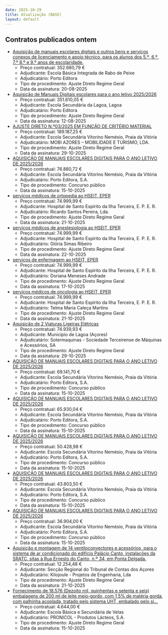 ```yaml
---
date: 2025-10-29
title: Atualização (BASE)
layout: default
---
```

## Contratos publicados ontem

* [Aquisição de manuais escolares digitais e outros bens e serviços conexos de licenciamento e apoio técnico, para os alunos dos 5.º, 6.º, 7.º 8.º e 9.º anos de escolaridade.](https://www.base.gov.pt/Base4/pt/detalhe/?type=contratos&id=11865440)
  * Preço contratual: 352.680,79 €
  * Adjudicante: Escola Básica Integrada de Rabo de Peixe
  * Adjudicatário: Porto Editora
  * Tipo de procedimento: Ajuste Direto Regime Geral
  * Data da assinatura: 20-08-2025
* [Aquisição de Manuais Digitais escolares para o ano letivo 2025/2026](https://www.base.gov.pt/Base4/pt/detalhe/?type=contratos&id=11865335)
  * Preço contratual: 351.610,05 €
  * Adjudicante: Escola Secundária da Lagoa, Lagoa
  * Adjudicatário: Porto Editora
  * Tipo de procedimento: Ajuste Direto Regime Geral
  * Data da assinatura: 12-08-2025
* [AJUSTE DIRETO N.º03/2025 EM FUNÇÃO DE CRITÉRIO MATERIAL](https://www.base.gov.pt/Base4/pt/detalhe/?type=contratos&id=11864560)
  * Preço contratual: 189.187,25 €
  * Adjudicante: Escola Secundária Vitorino Nemésio, Praia da Vitória
  * Adjudicatário: MOBI AZORES – MOBILIDADE E TURISMO, LDA.
  * Tipo de procedimento: Ajuste Direto Regime Geral
  * Data da assinatura: 29-10-2025
* [AQUISIÇÃO DE MANUAIS ESCOLARES DIGITAIS PARA O ANO LETIVO DE 2025/2026](https://www.base.gov.pt/Base4/pt/detalhe/?type=contratos&id=11862973)
  * Preço contratual: 76.880,72 €
  * Adjudicante: Escola Secundária Vitorino Nemésio, Praia da Vitória
  * Adjudicatário: Porto Editora, S.A.
  * Tipo de procedimento: Concurso público
  * Data da assinatura: 15-10-2025
* [serviços médicos de ortopedia ao HSEIT, EPER](https://www.base.gov.pt/Base4/pt/detalhe/?type=contratos&id=11863958)
  * Preço contratual: 74.999,99 €
  * Adjudicante: Hospital de Santo Espírito da Ilha Terceira, E. P. E. R.
  * Adjudicatário: Ricardo Santos Pereira, Lda.
  * Tipo de procedimento: Ajuste Direto Regime Geral
  * Data da assinatura: 21-10-2025
* [serviços médicos de anestesiologia ao HSEIT, EPER](https://www.base.gov.pt/Base4/pt/detalhe/?type=contratos&id=11862235)
  * Preço contratual: 74.999,99 €
  * Adjudicante: Hospital de Santo Espírito da Ilha Terceira, E. P. E. R.
  * Adjudicatário: Glória Simas Ribeiro
  * Tipo de procedimento: Ajuste Direto Regime Geral
  * Data da assinatura: 22-10-2025
* [serviços de enfermagem ao HSEIT, EPER](https://www.base.gov.pt/Base4/pt/detalhe/?type=contratos&id=11862579)
  * Preço contratual: 74.999,99 €
  * Adjudicante: Hospital de Santo Espírito da Ilha Terceira, E. P. E. R.
  * Adjudicatário: Doriana Meneses Andrade
  * Tipo de procedimento: Ajuste Direto Regime Geral
  * Data da assinatura: 17-10-2025
* [serviços médicos de oncologia ao HSEIT, EPER](https://www.base.gov.pt/Base4/pt/detalhe/?type=contratos&id=11863628)
  * Preço contratual: 74.999,99 €
  * Adjudicante: Hospital de Santo Espírito da Ilha Terceira, E. P. E. R.
  * Adjudicatário: Telma Maria Caleça Martins
  * Tipo de procedimento: Ajuste Direto Regime Geral
  * Data da assinatura: 21-10-2025
* [Aquisição de 2 Viaturas Ligeiras Elétricas](https://www.base.gov.pt/Base4/pt/detalhe/?type=contratos&id=11863499)
  * Preço contratual: 74.939,93 €
  * Adjudicante: Município de Lagoa (Açores)
  * Adjudicatário: Sotermaquinas - Sociedade Terceirense de Máquinas e Acessórios, SA
  * Tipo de procedimento: Ajuste Direto Regime Geral
  * Data da assinatura: 29-10-2025
* [AQUISIÇÃO DE MANUAIS ESCOLARES DIGITAIS PARA O ANO LETIVO DE 2025/2026](https://www.base.gov.pt/Base4/pt/detalhe/?type=contratos&id=11863533)
  * Preço contratual: 69.141,70 €
  * Adjudicante: Escola Secundária Vitorino Nemésio, Praia da Vitória
  * Adjudicatário: Porto Editora, S.A.
  * Tipo de procedimento: Concurso público
  * Data da assinatura: 15-10-2025
* [AQUISIÇÃO DE MANUAIS ESCOLARES DIGITAIS PARA O ANO LETIVO DE 2025/2026](https://www.base.gov.pt/Base4/pt/detalhe/?type=contratos&id=11863624)
  * Preço contratual: 65.930,04 €
  * Adjudicante: Escola Secundária Vitorino Nemésio, Praia da Vitória
  * Adjudicatário: Porto Editora, S.A.
  * Tipo de procedimento: Concurso público
  * Data da assinatura: 15-10-2025
* [AQUISIÇÃO DE MANUAIS ESCOLARES DIGITAIS PARA O ANO LETIVO DE 2025/2026](https://www.base.gov.pt/Base4/pt/detalhe/?type=contratos&id=11862853)
  * Preço contratual: 50.428,98 €
  * Adjudicante: Escola Secundária Vitorino Nemésio, Praia da Vitória
  * Adjudicatário: Porto Editora, S.A.
  * Tipo de procedimento: Concurso público
  * Data da assinatura: 15-10-2025
* [AQUISIÇÃO DE MANUAIS ESCOLARES DIGITAIS PARA O ANO LETIVO DE 2025/2026](https://www.base.gov.pt/Base4/pt/detalhe/?type=contratos&id=11863390)
  * Preço contratual: 43.803,50 €
  * Adjudicante: Escola Secundária Vitorino Nemésio, Praia da Vitória
  * Adjudicatário: Porto Editora, S.A.
  * Tipo de procedimento: Concurso público
  * Data da assinatura: 15-10-2025
* [AQUISIÇÃO DE MANUAIS ESCOLARES DIGITAIS PARA O ANO LETIVO DE 2025/2026](https://www.base.gov.pt/Base4/pt/detalhe/?type=contratos&id=11863064)
  * Preço contratual: 36.904,00 €
  * Adjudicante: Escola Secundária Vitorino Nemésio, Praia da Vitória
  * Adjudicatário: Porto Editora, S.A.
  * Tipo de procedimento: Concurso público
  * Data da assinatura: 15-10-2025
* [Aquisição e montagem de 14 ventiloconvectores e acessórios, para o sistema de ar condicionado do edifício Palácio Canto, instalações da SRATC, sitas à Rua Ernesto do Canto, n.º 34, em Ponta Delgada.](https://www.base.gov.pt/Base4/pt/detalhe/?type=contratos&id=11863535)
  * Preço contratual: 12.254,48 €
  * Adjudicante: Secção Regional do Tribunal de Contas dos Açores
  * Adjudicatário: Kilojoule - Projetos de Engenharia, Lda
  * Tipo de procedimento: Ajuste Direto Regime Geral
  * Data da assinatura: 21-10-2025
* [Fornecimento de 18.576 (Dezoito mil, quinhentas e setenta e seis) embalagens de 200 ml de leite meio-gordo, com 1,5% de matéria gorda, com palhinha acoplada, tratado pelo sistema UHT, embalado pelo si...](https://www.base.gov.pt/Base4/pt/detalhe/?type=contratos&id=11862920)
  * Preço contratual: 4.644,00 €
  * Adjudicante: Escola Básica e Secundária de Velas
  * Adjudicatário: PRONICOL - Produtos Lácteos, S.A.
  * Tipo de procedimento: Ajuste Direto Regime Geral
  * Data da assinatura: 15-10-2025

